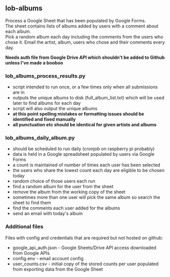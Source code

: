 ## lob-albums

Process a Google Sheet that has been populated by Google Forms.  
The sheet contains lists of albums added by users with a comment about each album.  
Pick a random album each day including the comments from the users who chose it. 
Email the artist, album, users who chose and their comments every day.

**Needs auth file from Google Drive API which shouldn't be added to Github unless I've made a booboo**

### lob_albums_process_results.py 
 - script intended to run once, or a few times only when all submissions are in
 - outputs the unique albums to disk (full_album_list.txt) which will be used later to find albums for each day
 - script will also output the unique albums 
 - **at this point spelling mistakes or formatting issues should be identified and fixed manually**
 - **all punctuation etc should be identical for given artists and albums**

### lob_albums_daily_album.py
 - should be scheduled to run daily (cronjob on raspberry pi probably)
 - data is held in a Google spreadsheet populated by users via Google Forms
 - a count is maintained of number of times each user has been selected
 - the users who share the lowest count each day are eligible to be chosen today
 - random choice of those users each run
 - find a random album for the user from the sheet
 - remove the album from the working copy of the sheet
 - sometimes more than one user will pick the same album so search the sheet to find them
 - find the comments each user added for the albums
 - send an email with today's album 
 
### Additional files
Files with config and credentials that are required but not hosted on github:

 - google_api_auth.json - Google Sheets/Drive API access downloaded from Google APIs
 - config.env - email account config
 - user_counts.csv - initial copy of the stored counts per user populated from exporting data from the Google Sheet
